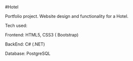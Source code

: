#Hotel 

Portfolio project.
Website design and functionality for a Hotel. 


Tech used: 

Frontend: 
HTML5,
CSS3 ( Bootstrap) 

BackEnd:
C# (.NET)

Database:
PostgreSQL
